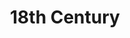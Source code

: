 ---
title: 18th Century
layout: post
description: summary
menu: nav/world/centuries.html
image: 
tags: [centuries]
---